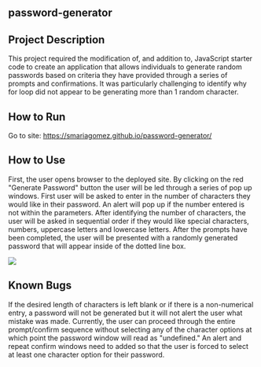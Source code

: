 ## password-generator

## Project Description

This project required the modification of, and addition to, JavaScript starter code to create an application that allows individuals to generate random passwords based on criteria they have provided through a series of prompts and confirmations. It was particularly challenging to identify why for loop did not appear to be generating more than 1 random character.

## How to Run
Go to site: 
https://smariagomez.github.io/password-generator/

## How to Use

First, the user opens browser to the deployed site. By clicking on the red "Generate Password" button the user will be led through a series of pop up windows. First user will be asked to enter in the number of characters they would like in their password. An alert will pop up if the number entered is not within the parameters. After identifying the number of characters, the user will be asked in sequential order if they would like special characters, numbers, uppercase letters and lowercase letters. After the prompts have been completed, the user will be presented with a randomly generated password that will appear inside of the dotted line box.

<img src="./assets/Photo1.jpg">

## Known Bugs

If the desired length of characters is left blank or if there is a non-numerical entry, a password will not be generated but it will not alert the user what mistake was made. Currently, the user can proceed through the entire prompt/confirm sequence without selecting any of the character options at which point the password window will read as "undefined." An alert and repeat confirm windows need to added so that the user is forced to select at least one character option for their password.



